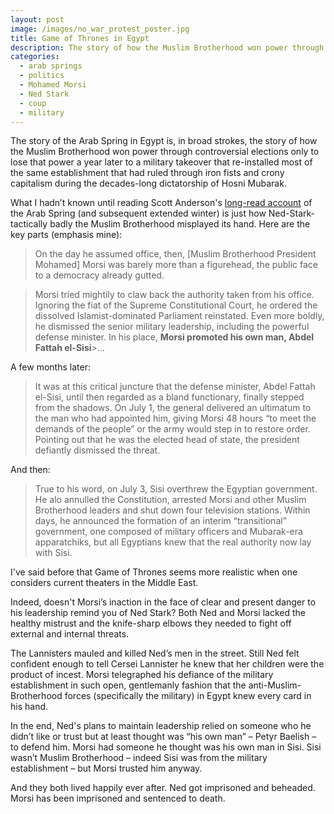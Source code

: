 ```yaml
---
layout: post
image: /images/no_war_protest_poster.jpg
title: Game of Thrones in Egypt
description: The story of how the Muslim Brotherhood won power through controversial elections only to lose that power a year later to a military takeover...
categories:
  - arab springs
  - politics
  - Mohamed Morsi
  - Ned Stark
  - coup
  - military
---
```


 The story of the Arab Spring in Egypt is, in broad strokes, the story of how the Muslim Brotherhood won power through controversial elections only to lose that power a year later to a military takeover that re-installed most of the same establishment that had ruled through iron fists and crony capitalism during the decades-long dictatorship of Hosni Mubarak.

 What I hadn’t known until reading Scott Anderson's <a href="http://www.nytimes.com/interactive/2016/08/11/magazine/isis-middle-east-arab-spring-fractured-lands.html?_r=1">long-read account</a> of the Arab Spring (and subsequent extended winter) is just how Ned-Stark-tactically badly the Muslim Brotherhood misplayed its hand. Here are the key parts (emphasis mine):
>On the day he assumed office, then, [Muslim Brotherhood President Mohamed] Morsi was barely more than a figurehead, the public face to a democracy already gutted.

 >Morsi tried mightily to claw back the authority taken from his office. Ignoring the fiat of the Supreme Constitutional Court, he ordered the dissolved Islamist-­dominated Parliament reinstated. Even more boldly, he dismissed the senior military leadership, including the powerful defense minister. In his place, **Morsi promoted his own man, Abdel Fattah el-Sisi**>…

 A few months later:
>It was at this critical juncture that the defense minister, Abdel Fattah el-Sisi, until then regarded as a bland functionary, finally stepped from the shadows. On July 1, the general delivered an ultimatum to the man who had appointed him, giving Morsi 48 hours “to meet the demands of the people” or the army would step in to restore order. Pointing out that he was the elected head of state, the president defiantly dismissed the threat.

 And then:
>True to his word, on July 3, Sisi overthrew the Egyptian government. He alo annulled the Constitution, arrested Morsi and other Muslim Brotherhood leaders and shut down four television stations. Within days, he announced the formation of an interim “transitional” government, one composed of military officers and Mubarak-­era apparatchiks, but all Egyptians knew that the real authority now lay with Sisi.

 I've said before that Game of Thrones seems more realistic when one considers current theaters in the Middle East.

 Indeed, doesn't Morsi’s inaction in the face of clear and present danger to his leadership remind you of Ned Stark? Both Ned and Morsi lacked the healthy mistrust and the knife-sharp elbows they needed to fight off external and internal threats.

 The Lannisters mauled and killed Ned’s men in the street. Still Ned felt confident enough to tell Cersei Lannister he knew that her children were the product of incest. Morsi telegraphed his defiance of the military establishment in such open, gentlemanly fashion that the anti-Muslim-Brotherhood forces (specifically the military) in Egypt knew every card in his hand.

 In the end, Ned's plans to maintain leadership relied on someone who he didn’t like or trust but at least thought was “his own man” – Petyr Baelish – to defend him. Morsi had someone he thought was his own man in Sisi. Sisi wasn’t Muslim Brotherhood – indeed Sisi was from the military establishment – but Morsi trusted him anyway.

 And they both lived happily ever after. Ned got imprisoned and beheaded. Morsi has been imprisoned and sentenced to death.
